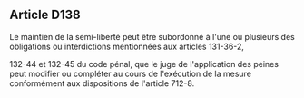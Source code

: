 Article D138
----
Le maintien de la semi-liberté peut être subordonné à l'une ou plusieurs des
obligations ou interdictions mentionnées aux articles 131-36-2,

132-44 et 132-45 du code pénal, que le juge de l'application des peines peut
modifier ou compléter au cours de l'exécution de la mesure conformément aux
dispositions de l'article 712-8.
